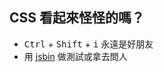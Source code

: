 CSS 看起來怪怪的嗎？
-----------------

* <kbd>Ctrl</kbd> + <kbd>Shift</kbd> + <kbd>i</kbd> 永遠是好朋友
* 用 <a href="http://jsbin.com" target="_blank">jsbin</a> 做測試或拿去問人
